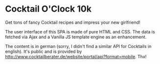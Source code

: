 # Cocktail O'Clock 10k
Get tons of fancy Cocktail recipes and impress your new girlfriend!

The user interface of this SPA is made of pure HTML and CSS. The data is fetched via Ajax and a Vanilla JS template engine as an enhancement.

The content is in german (sorry, I didn't find a similar API for Cocktails in english). It's public and is provided by http://www.cocktailberater.de/website/portal/api?format=mobile. Thx!
